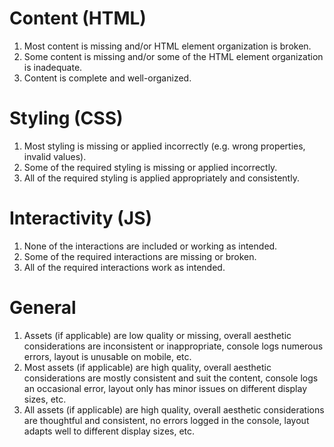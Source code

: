 # Content (HTML)
1. Most content is missing and/or HTML element organization is broken.
2. Some content is missing and/or some of the HTML element organization is inadequate.
3. Content is complete and well-organized.

# Styling (CSS)
1. Most styling is missing or applied incorrectly (e.g. wrong properties, invalid values).
2. Some of the required styling is missing or applied incorrectly.
3. All of the required styling is applied appropriately and consistently.

# Interactivity (JS)
1. None of the interactions are included or working as intended.
2. Some of the required interactions are missing or broken.
3. All of the required interactions work as intended.

# General
1. Assets (if applicable) are low quality or missing, overall aesthetic considerations are inconsistent or inappropriate, console logs numerous errors, layout is unusable on mobile, etc.
2. Most assets (if applicable) are high quality, overall aesthetic considerations are mostly consistent and suit the content, console logs an occasional error, layout only has minor issues on different display sizes, etc.
3. All assets (if applicable) are high quality, overall aesthetic considerations are thoughtful and consistent, no errors logged in the console, layout adapts well to different display sizes, etc.